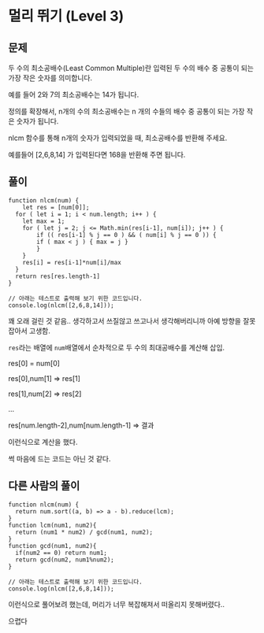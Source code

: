 # 멀리 뛰기 (Level 3)


## 문제

두 수의 최소공배수(Least Common Multiple)란 입력된 두 수의 배수 중 공통이 되는 가장 작은 숫자를 의미합니다.

예를 들어 2와 7의 최소공배수는 14가 됩니다.

정의를 확장해서, n개의 수의 최소공배수는 n 개의 수들의 배수 중 공통이 되는 가장 작은 숫자가 됩니다.

nlcm 함수를 통해 n개의 숫자가 입력되었을 때, 최소공배수를 반환해 주세요.

예를들어 [2,6,8,14] 가 입력된다면 168을 반환해 주면 됩니다.


## 풀이

```
function nlcm(num) {
	let res = [num[0]];
  for ( let i = 1; i < num.length; i++ ) {
    let max = 1;
    for ( let j = 2; j <= Math.min(res[i-1], num[i]); j++ ) {
  		if (( res[i-1] % j == 0 ) && ( num[i] % j == 0 )) {
        if ( max < j ) { max = j } 
    	}
    }
    res[i] = res[i-1]*num[i]/max
  }
  return res[res.length-1]
}

// 아래는 테스트로 출력해 보기 위한 코드입니다.
console.log(nlcm([2,6,8,14]));
```

꽤 오래 걸린 것 같음.. 생각하고서 쓰질않고 쓰고나서 생각해버리니까 아예 방향을 잘못잡아서 고생함.

`res`라는 배열에 `num`배열에서 순차적으로 두 수의 최대공배수를 계산해 삽입.

res[0] = num[0]

res[0],num[1] => res[1]

res[1],num[2] => res[2]

...

res[num.length-2],num[num.length-1] => 결과

이런식으로 계산을 했다.

썩 마음에 드는 코드는 아닌 것 같다.


## 다른 사람의 풀이

```
function nlcm(num) {
  return num.sort((a, b) => a - b).reduce(lcm);
}
function lcm(num1, num2){
  return (num1 * num2) / gcd(num1, num2);
}
function gcd(num1, num2){
  if(num2 == 0) return num1;
  return gcd(num2, num1%num2);
}

// 아래는 테스트로 출력해 보기 위한 코드입니다.
console.log(nlcm([2,6,8,14]));
```

이런식으로 풀어보려 했는데, 머리가 너무 복잡해져서 떠올리지 못해버렸다..

으렵다